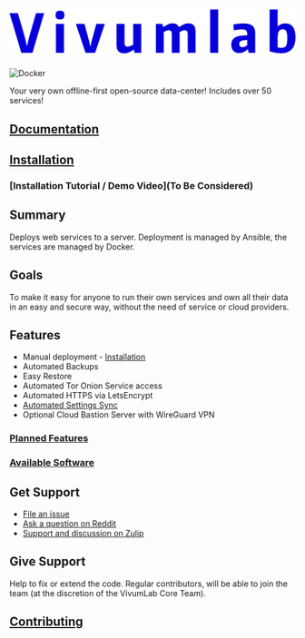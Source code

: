 # ![VivumLab](https://github.com/Vivumlab/VivumLab/raw/master/static/logo.png)

![Docker](https://github.com/Vivumlab/VivumLab/workflows/Docker/badge.svg?branch=master)

Your very own offline-first open-source data-center! Includes over 50 services!

## [Documentation](https://vivumlab.com/)

## [Installation](https://vivumlab.com/setup/installation/)

### [Installation Tutorial / Demo Video](To Be Considered)

## Summary

Deploys web services to a server. Deployment is managed by Ansible, the services are managed by Docker.

## Goals

To make it easy for anyone to run their own services and own all their data in an easy and secure way, without the need of service or cloud providers.

## Features

- Manual deployment - [Installation](https://vivumlab.com/setup/installation/#manual-set-up)
- Automated Backups
- Easy Restore
- Automated Tor Onion Service access
- Automated HTTPS via LetsEncrypt
- [Automated Settings Sync](https://vivumlab.com/setup/installation/#syncing-settings-via-git)
- Optional Cloud Bastion Server with WireGuard VPN

### [Planned Features](https://github.com/Vivumlab/VivumLab/labels/enhancement)

### [Available Software](https://vivumlab.com/#available-software)

## Get Support

- [File an issue](https://github.com/Vivumlab/VivumLab/issues/new)
- [Ask a question on Reddit](https://www.reddit.com/r/VivumLab/)
- [Support and discussion on Zulip](https://vivumlab.zulipchat.com/)

## Give Support

Help to fix or extend the code. Regular contributors, will be able to join the team (at the discretion of the VivumLab Core Team).

## [Contributing](https://vivumlab.com/development/contributing/)
